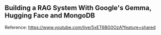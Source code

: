 ## Building a RAG System With Google's Gemma, Hugging Face and MongoDB
Reference: https://www.youtube.com/live/5xET6BG0OzA?feature=shared
